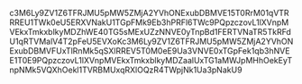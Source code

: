 c3M6Ly9ZV1Z6TFRJMU5pMW5ZMjA2YVhONExubDBMVE15T0RrM01qVTRRREU1TWk0eU5ERXVNakU1TGpFMk9Eb3hPRFl6TWc9PQpzczovL1lXVnpMVEkxTmkxblkyMDZhWE40TG5sMExUZzNNVE0yTnpBd1FERTVNaTR5TkRFdU1qRTVMalV4T2pFeU5EVXoKc3M6Ly9ZV1Z6TFRJMU5pMW5ZMjA2YVhONExubDBMVFUxTlRnMk5qSXlRREV5T0M0eE9Ua3VNVE0xTGpFek1qb3hNVEE1T0E9PQpzczovL1lXVnpMVEkxTmkxblkyMDZaalUxTG1aMWJpMHhOekEyTnpNMk5VQXhOekl1TVRBMUxqRXlOQzR4TWpjNk1Ua3pNakU9
